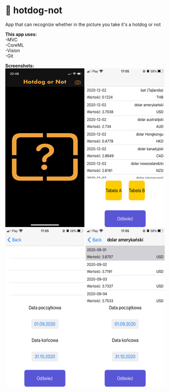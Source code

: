 # 🌭 hotdog-not<br/>

App that can recognize whether in the picture you take it's a hotdog or not <br/>

**This app uses:**<br/>
-MVC<br/>
-CoreML<br/>
-Vision<br/>
-Git<br/>

**Screenshots:**<br/>
<img src="Screenshots/hotdog-1.png" width="250" height="500"/> <img src="Screenshots/hotdog-2.png" width="250" height="500"/><br/> <img src="Screenshots/hotdog-3.png" width="250" height="500"/> <img src="Screenshots/hotdog-4.png" width="250" height="500"/>
